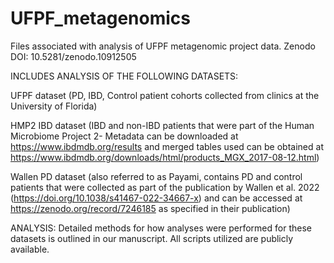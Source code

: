 # UFPF_metagenomics
Files associated with analysis of UFPF metagenomic project data. Zenodo DOI: 10.5281/zenodo.10912505

INCLUDES ANALYSIS OF THE FOLLOWING DATASETS: 

UFPF dataset (PD, IBD, Control patient cohorts collected from clinics at the University of Florida) 

HMP2 IBD dataset (IBD and non-IBD patients that were part of the Human Microbiome Project 2- Metadata can be downloaded at https://www.ibdmdb.org/results and merged tables used can be obtained at https://www.ibdmdb.org/downloads/html/products_MGX_2017-08-12.html)

Wallen PD dataset (also referred to as Payami, contains PD and control patients that were collected as part of the publication by Wallen et al. 2022 (https://doi.org/10.1038/s41467-022-34667-x) and can be accessed at https://zenodo.org/record/7246185 as specified in their publication) 


ANALYSIS: Detailed methods for how analyses were performed for these datasets is outlined in our manuscript. All scripts utilized are publicly available. 

